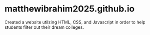 # matthewibrahim2025.github.io
 Created a website utilzing HTML, CSS, and Javascript in order to help students filter out their dream colleges.

